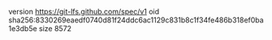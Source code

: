 version https://git-lfs.github.com/spec/v1
oid sha256:8330269eaedf0740d81f24ddc6ac1129c831b8c1f34fe486b318ef0ba1e3db5e
size 8572
